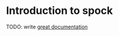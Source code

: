 # Introduction to spock

TODO: write [great documentation](http://jacobian.org/writing/what-to-write/)
